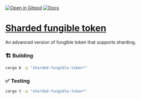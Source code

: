 [![Open in Gitpod](https://img.shields.io/badge/Open_in-Gitpod-white?logo=gitpod)](https://gitpod.io/#FOLDER=sharded-fungible-token/https://github.com/gear-foundation/dapps)
[![Docs](https://img.shields.io/github/actions/workflow/status/gear-foundation/dapps/contracts.yml?logo=rust&label=docs)](https://dapps.gear.rs/sharded_fungible_token_io)

# [Sharded fungible token](https://wiki.gear-tech.io/docs/examples/gft-20)

An advanced version of fungible token that supports sharding.

### 🏗️ Building

```sh
cargo b -p "sharded-fungible-token*"
```

### ✅ Testing

```sh
cargo t -p "sharded-fungible-token*"
```
